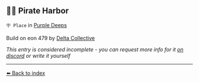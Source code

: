 ## 🏴‍☠️ Pirate Harbor

`🪧 Place` in [Purple Deeps](https://zeithalt.github.io/r/purple_deeps.html)

Build on eon 479 by [Delta Collective](https://zeithalt.github.io/r/delta_collective.html)

_This entry is considered incomplete - you can request more info for it [on discord](<https://discord.com/channels/562910943848169472/1173922660489633802>) or write it yourself_


----------
[⬅️ Back to index](/index.md#a810_s)